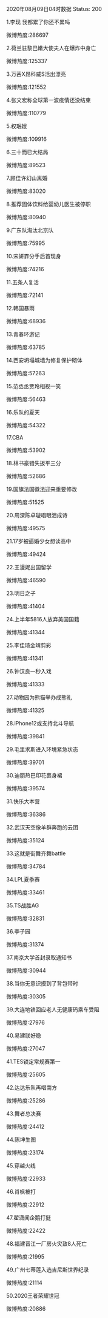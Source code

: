 2020年08月09日04时数据
Status: 200

1.李现 我都累了你还不累吗

微博热度:286697

2.荷兰驻黎巴嫩大使夫人在爆炸中身亡

微博热度:125337

3.万茜X昂科威S活出漂亮

微博热度:121552

4.张文宏称全球第一波疫情还没结束

微博热度:110779

5.权珉娥

微博热度:109916

6.三十而已大结局

微博热度:89523

7.顾佳许幻山离婚

微博热度:83020

8.推荐固体饮料给婴幼儿医生被停职

微博热度:80940

9.广东队淘汰北京队

微博热度:75995

10.宋妍霏分手后首现身

微博热度:74216

11.五条人复活

微博热度:72141

12.韩国暴雨

微博热度:68936

13.青春环游记

微博热度:63785

14.西安坍塌城墙为修复保护砌体

微博热度:57263

15.范丞丞贾玲相视一笑

微博热度:56463

16.乐队的夏天

微博热度:54322

17.CBA

微博热度:53902

18.林书豪错失扳平三分

微博热度:52686

19.国旗法国徽法迎来重要修改

微博热度:51525

20.周深陈卓璇唱眼泪成诗

微博热度:49575

21.17岁被逼婚少女想读高中

微博热度:49424

22.王漫妮出国留学

微博热度:46590

23.明日之子

微博热度:41404

24.上半年5816人放弃美国国籍

微博热度:41344

25.李佳琦金靖剪彩

微博热度:41341

26.钟汉良一秒入戏

微博热度:41333

27.动物园为熊猫举办成熊礼

微博热度:41325

28.iPhone12或支持北斗导航

微博热度:39841

29.毛里求斯进入环境紧急状态

微博热度:39701

30.迪丽热巴印花裹身裙

微博热度:39574

31.快乐大本营

微博热度:36386

32.武汉天空像羊群奔跑的云团

微博热度:35124

33.这就是街舞齐舞battle

微博热度:34784

34.LPL夏季赛

微博热度:33461

35.TS战胜AG

微博热度:32831

36.李子园

微博热度:31374

37.南京大学首封录取通知书

微博热度:30944

38.当你无意识摸到了背包带时

微博热度:30305

39.大连地铁回应老人无健康码乘车受阻

微博热度:27976

40.易建联好稳

微博热度:27047

41.TES锁定常规赛第一

微博热度:25605

42.达达乐队再唱南方

微博热度:25286

43.舞者总决赛

微博热度:24412

44.陈坤生图

微博热度:23174

45.穿越火线

微博热度:22933

46.肖枫被打

微博热度:22912

47.翟潇闻企鹅打挺

微博热度:22422

48.福建晋江一厂房火灾致8人死亡

微博热度:21995

49.广州七蒂莲入选吉尼斯世界纪录

微博热度:21114

50.2020王者荣耀世冠

微博热度:20886


